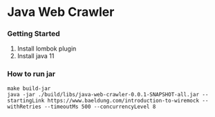 # Java Web Crawler
### Getting Started
1. Install lombok plugin
2. Install java 11

### How to run jar
```shell script
make build-jar
java -jar ./build/libs/java-web-crawler-0.0.1-SNAPSHOT-all.jar --startingLink https://www.baeldung.com/introduction-to-wiremock --withRetries --timeoutMs 500 --concurrencyLevel 8
```
